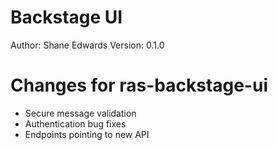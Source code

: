 Backstage UI
============================

Author: Shane Edwards
Version: 0.1.0

Changes for ras-backstage-ui
============================================
* Secure message validation
* Authentication bug fixes
* Endpoints pointing to new API
